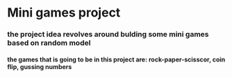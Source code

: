 # Mini games project

### the project idea revolves around bulding some mini games based on random model 
#### the games that is going to be in this project are: rock-paper-scisscor, coin flip, gussing numbers 
